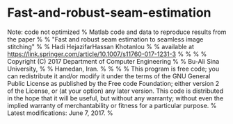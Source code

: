 # Fast-and-robust-seam-estimation
Note: code not optimized
% Matlab code and data to reproduce results from the paper                  %
% "Fast and robust seam estimation to seamless image stitching"             %
% Hadi HejazifarHassan Khotanlou  										                    	%
% available at https://link.springer.com/article/10.1007/s11760-017-1231-3  %
%                                                                           %
% Copyright (C) 2017 Department of Computer Engineering                     %
% Bu-Ali Sina University,                                                   %
% Hamedan, Iran.                                                            %
%                                                                           %
% This program is free code; you can redistribute it and/or modify it under the terms of the GNU General Public License as published by the Free code Foundation; either version 2 of the License, or (at your option) any later version. This code is distributed in the hope that it will be useful, but without any warranty; without even the implied warranty of merchantability or fitness for a particular purpose.
% Latest modifications: June 7, 2017.                                       %
